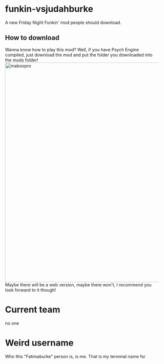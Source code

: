 # funkin-vsjudahburke
A new Friday Night Funkin' mod people should download.
## How to download
Wanna know how to play this mod? Well, if you have Psych Engine compiled, just download the mod and put the folder you downloaded into the mods folder! 
<img width="720" alt="maboopro" src="https://user-images.githubusercontent.com/129899859/230224466-40d6456e-2683-4198-a4e9-95b325019b19.png">
Maybe there will be a web version, maybe there won't, I recommend you look forward to it though!
# Current team
no one
# Weird username
Who this "Fatimaburke" person is, is me. That is my terminal name fsr
